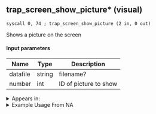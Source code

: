 ## trap_screen_show_picture* (visual)

`syscall 0, 74 ; trap_screen_show_picture (2 in, 0 out)`

Shows a picture on the screen

#### Input parameters
| Name | Type | Description
|------|------|------------
| datafile   | string   | filename?
| number   | int   | ID of picture to show




<details>
	<summary>Appears in:</summary>

</details>

<details>
	<summary>Example Usage From NA</summary>
```

```
</details>

